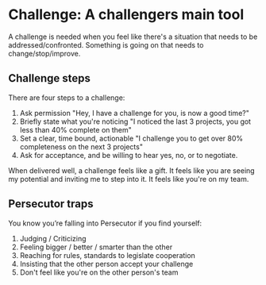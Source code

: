 # Challenge: A challengers main tool

A challenge is needed when you feel like there's a situation that needs to be addressed/confronted. Something is going on that needs to change/stop/improve.

## Challenge steps

There are four steps to a challenge:

1. Ask permission "Hey, I have a challenge for you, is now a good time?"
2. Briefly state what you're noticing "I noticed the last 3 projects, you got less than 40% complete on them"
3. Set a clear, time bound, actionable  "I challenge you to get over 80% completeness on the next 3 projects"
4. Ask for acceptance, and be willing to hear yes, no, or to negotiate.

When delivered well, a challenge feels like a gift. It feels like you are seeing my potential and inviting me to step into it. It feels like you're on my team.

## Persecutor traps

You know you’re falling into Persecutor if you find yourself:

1. Judging / Criticizing
2. Feeling bigger / better / smarter than the other
3. Reaching for rules, standards to legislate cooperation
4. Insisting that the other person accept your challenge
5. Don't feel like you're on the other person's team
